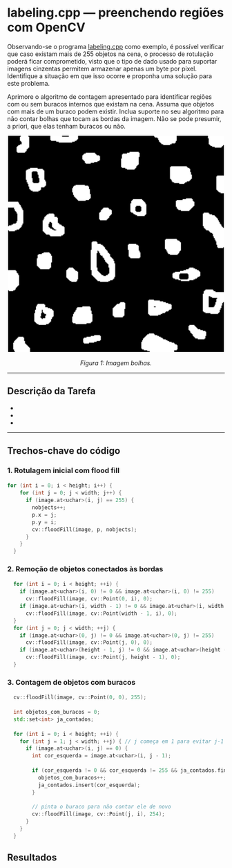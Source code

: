 # labeling.cpp — preenchendo regiões com OpenCV

Observando-se o programa [labeling.cpp](https://agostinhobritojr.github.io/tutorial/pdi/labeling.html) como exemplo, é possível verificar que caso existam mais de 255 objetos na cena, o processo de rotulação poderá ficar comprometido, visto que o tipo de dado usado para suportar imagens cinzentas permitem armazenar apenas um byte por pixel. Identifique a situação em que isso ocorre e proponha uma solução para este problema.

Aprimore o algoritmo de contagem apresentado para identificar regiões com ou sem buracos internos que existam na cena. Assuma que objetos com mais de um buraco podem existir. Inclua suporte no seu algoritmo para não contar bolhas que tocam as bordas da imagem. Não se pode presumir, a priori, que elas tenham buracos ou não.

<p align="center">
  <img src="bolhas.png" width="500"/>
</p>

<p align="center"><i>Figura 1: Imagem bolhas.</i></p>

---

## Descrição da Tarefa

- 
- 
- 

---

## Trechos-chave do código


### 1. Rotulagem inicial com flood fill

```cpp
for (int i = 0; i < height; i++) {
    for (int j = 0; j < width; j++) {
      if (image.at<uchar>(i, j) == 255) {
        nobjects++;
        p.x = j;
        p.y = i;
        cv::floodFill(image, p, nobjects);
      }
    }
  }
```

### 2. Remoção de objetos conectados às bordas

```cpp
  for (int i = 0; i < height; ++i) {
    if (image.at<uchar>(i, 0) != 0 && image.at<uchar>(i, 0) != 255)
      cv::floodFill(image, cv::Point(0, i), 0);
    if (image.at<uchar>(i, width - 1) != 0 && image.at<uchar>(i, width - 1) != 255)
      cv::floodFill(image, cv::Point(width - 1, i), 0);
  }
  for (int j = 0; j < width; ++j) {
    if (image.at<uchar>(0, j) != 0 && image.at<uchar>(0, j) != 255)
      cv::floodFill(image, cv::Point(j, 0), 0);
    if (image.at<uchar>(height - 1, j) != 0 && image.at<uchar>(height - 1, j) != 255)
      cv::floodFill(image, cv::Point(j, height - 1), 0);
  }  
```
### 3. Contagem de objetos com buracos

```cpp
  cv::floodFill(image, cv::Point(0, 0), 255);

  int objetos_com_buracos = 0;
  std::set<int> ja_contados;

  for (int i = 0; i < height; ++i) {
    for (int j = 1; j < width; ++j) { // j começa em 1 para evitar j-1 < 0
      if (image.at<uchar>(i, j) == 0) {
        int cor_esquerda = image.at<uchar>(i, j - 1);

        if (cor_esquerda != 0 && cor_esquerda != 255 && ja_contados.find(cor_esquerda) == ja_contados.end()) {
          objetos_com_buracos++;
          ja_contados.insert(cor_esquerda);
        }

        // pinta o buraco para não contar ele de novo
        cv::floodFill(image, cv::Point(j, i), 254);
      }
    }
  }
```
## Resultados
